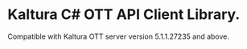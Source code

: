 # Kaltura C# OTT API Client Library.
Compatible with Kaltura OTT server version 5.1.1.27235 and above.
